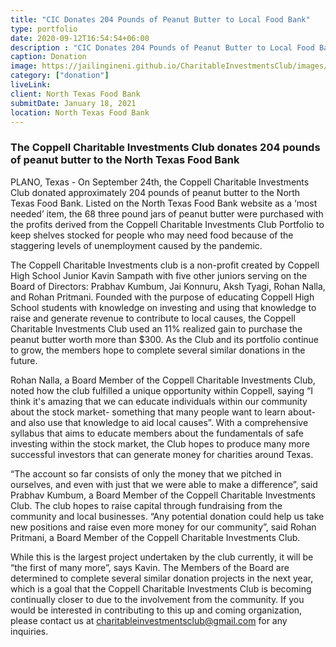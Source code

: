 ```yaml
---
title: "CIC Donates 204 Pounds of Peanut Butter to Local Food Bank"
type: portfolio
date: 2020-09-12T16:54:54+06:00
description : "CIC Donates 204 Pounds of Peanut Butter to Local Food Bank"
caption: Donation
image: https://jailingineni.github.io/CharitableInvestmentsClub/images/portfolio/item-1/
category: ["donation"]
liveLink: 
client: North Texas Food Bank
submitDate: January 18, 2021
location: North Texas Food Bank
---
```

### The Coppell Charitable Investments Club donates 204 pounds of peanut butter to the North Texas Food Bank


PLANO, Texas - On September 24th, the Coppell Charitable Investments Club donated approximately 204 pounds of peanut butter to the North Texas Food Bank. Listed on the North Texas Food Bank website as a ‘most needed’ item, the 68 three pound jars of peanut butter were purchased with the profits derived from the Coppell Charitable Investments Club Portfolio to keep shelves stocked for people who may need food because of the staggering levels of unemployment caused by the pandemic.

The Coppell Charitable Investments club is a non-profit created by Coppell High School Junior Kavin Sampath with five other juniors serving on the Board of Directors: Prabhav Kumbum, Jai Konnuru, Aksh Tyagi, Rohan Nalla, and Rohan Pritmani. Founded with the purpose of educating Coppell High School students with knowledge on investing and using that knowledge to raise and generate revenue to contribute to local causes, the Coppell Charitable Investments Club used an 11% realized gain to purchase the peanut butter worth more than $300. As the Club and its portfolio continue to grow, the members hope to complete several similar donations in the future.

Rohan Nalla, a Board Member of the Coppell Charitable Investments Club, noted how the club fulfilled a unique opportunity within Coppell, saying “I think it's amazing that we can educate individuals within our community about the stock market- something that many people want to learn about- and also use that knowledge to aid local causes”. With a comprehensive syllabus that aims to educate members about the fundamentals of safe investing within the stock market, the Club hopes to produce many more successful investors that can generate money for charities around Texas.

“The account so far consists of only the money that we pitched in ourselves, and even with just that we were able to make a difference”, said Prabhav Kumbum, a Board Member of the Coppell Charitable Investments Club. The club hopes to raise capital through fundraising from the community and local businesses. “Any potential donation could help us take new positions and raise even more money for our community”, said Rohan Pritmani, a Board Member of the Coppell Charitable Investments Club. 

While this is the largest project undertaken by the club currently, it will be “the first of many more”,  says Kavin. The Members of the Board are determined to complete several similar donation projects in the next year, which is a goal that the Coppell Charitable Investments Club is becoming continually closer to due to the involvement from the community. If you would be interested in contributing to this up and coming organization, please contact us at charitableinvestmentsclub@gmail.com for any inquiries.
